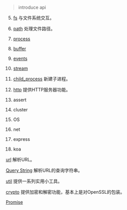 > introduce api

5. [fs](http://nodeapi.ucdok.com/api/fs.html) 与文件系统交互。

6. [path]() 处理文件路径。

7. [process]()

8. [buffer](http://nodeapi.ucdok.com/api/buffer.html)

9. [events](http://nodeapi.ucdok.com/api/events.html)

10. [stream](http://nodeapi.ucdok.com/api/stream.html)

11. [child_process](http://nodeapi.ucdok.com/api/child_process.html) 新建子进程。

12. [http](http://nodeapi.ucdok.com/api/http.html) 提供HTTP服务器功能。

13. assert

14. cluster

15. OS

16. net

17. express

18. koa

[url](http://nodeapi.ucdok.com/api/url.html) 解析URL。

[Query String](http://nodeapi.ucdok.com/#/api/querystring.html) 解析URL的查询字符串。

[util]() 提供一系列实用小工具。

[crypto]() 提供加密和解密功能，基本上是对OpenSSL的包装。

[Promise]()




